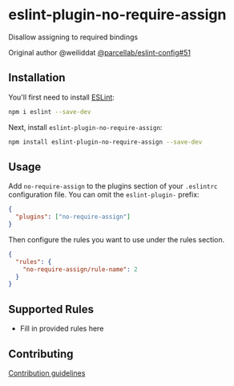 # eslint-plugin-no-require-assign

Disallow assigning to required bindings

Original author @weiliddat [@parcellab/eslint-config#51](https://github.com/parcelLab/eslint-config/pull/51)

## Installation

You'll first need to install [ESLint](https://eslint.org/):

```sh
npm i eslint --save-dev
```

Next, install `eslint-plugin-no-require-assign`:

```sh
npm install eslint-plugin-no-require-assign --save-dev
```

## Usage

Add `no-require-assign` to the plugins section of your `.eslintrc` configuration file. You can omit the `eslint-plugin-` prefix:

```json
{
  "plugins": ["no-require-assign"]
}
```

Then configure the rules you want to use under the rules section.

```json
{
  "rules": {
    "no-require-assign/rule-name": 2
  }
}
```

## Supported Rules

- Fill in provided rules here

## Contributing

[Contribution guidelines](CONTRIBUTING.md)
